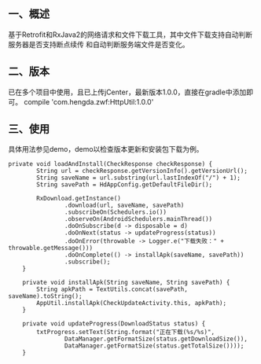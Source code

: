 ## 一、概述
基于Retrofit和RxJava2的网络请求和文件下载工具，其中文件下载支持自动判断服务器是否支持断点续传
和自动判断服务端文件是否变化。
## 二、版本
已在多个项目中使用，且已上传jCenter，最新版本1.0.0，直接在gradle中添加即可。
compile 'com.hengda.zwf:HttpUtil:1.0.0'
## 三、使用
具体用法参见demo，demo以检查版本更新和安装包下载为例。

```
private void loadAndInstall(CheckResponse checkResponse) {
        String url = checkResponse.getVersionInfo().getVersionUrl();
        String saveName = url.substring(url.lastIndexOf("/") + 1);
        String savePath = HdAppConfig.getDefaultFileDir();

        RxDownload.getInstance()
                .download(url, saveName, savePath)
                .subscribeOn(Schedulers.io())
                .observeOn(AndroidSchedulers.mainThread())
                .doOnSubscribe(d -> disposable = d)
                .doOnNext(status -> updateProgress(status))
                .doOnError(throwable -> Logger.e("下载失败：" + throwable.getMessage()))
                .doOnComplete(() -> installApk(saveName, savePath))
                .subscribe();
    }

    private void installApk(String saveName, String savePath) {
        String apkPath = TextUtils.concat(savePath, saveName).toString();
        AppUtil.installApk(CheckUpdateActivity.this, apkPath);
    }

    private void updateProgress(DownloadStatus status) {
        txtProgress.setText(String.format("正在下载(%s/%s)",
                DataManager.getFormatSize(status.getDownloadSize()),
                DataManager.getFormatSize(status.getTotalSize())));
    }
```